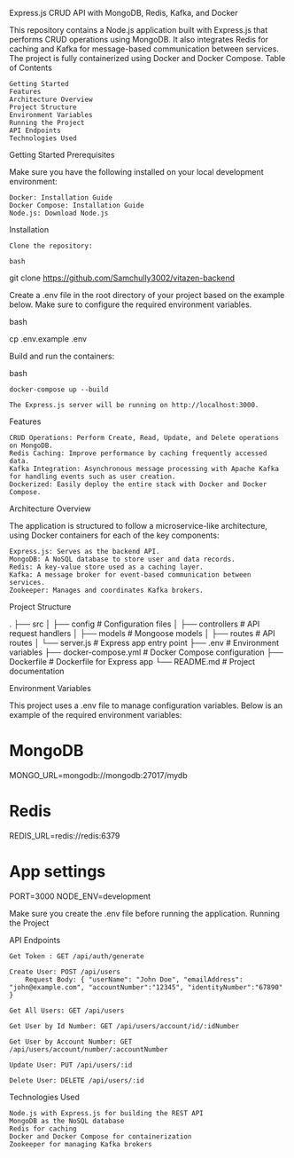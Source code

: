 Express.js CRUD API with MongoDB, Redis, Kafka, and Docker

This repository contains a Node.js application built with Express.js that performs CRUD operations using MongoDB. It also integrates Redis for caching and Kafka for message-based communication between services. The project is fully containerized using Docker and Docker Compose.
Table of Contents

    Getting Started
    Features
    Architecture Overview
    Project Structure
    Environment Variables
    Running the Project
    API Endpoints
    Technologies Used

Getting Started
Prerequisites

Make sure you have the following installed on your local development environment:

    Docker: Installation Guide
    Docker Compose: Installation Guide
    Node.js: Download Node.js

Installation

    Clone the repository:

    bash

git clone https://github.com/Samchully3002/vitazen-backend

Create a .env file in the root directory of your project based on the example below. Make sure to configure the required environment variables.

bash

cp .env.example .env

Build and run the containers:

bash

    docker-compose up --build

    The Express.js server will be running on http://localhost:3000.

Features

    CRUD Operations: Perform Create, Read, Update, and Delete operations on MongoDB.
    Redis Caching: Improve performance by caching frequently accessed data.
    Kafka Integration: Asynchronous message processing with Apache Kafka for handling events such as user creation.
    Dockerized: Easily deploy the entire stack with Docker and Docker Compose.

Architecture Overview

The application is structured to follow a microservice-like architecture, using Docker containers for each of the key components:

    Express.js: Serves as the backend API.
    MongoDB: A NoSQL database to store user and data records.
    Redis: A key-value store used as a caching layer.
    Kafka: A message broker for event-based communication between services.
    Zookeeper: Manages and coordinates Kafka brokers.

Project Structure



.
├── src
│   ├── config           # Configuration files
│   ├── controllers      # API request handlers
│   ├── models           # Mongoose models
│   ├── routes           # API routes
│   └── server.js        # Express app entry point
├── .env                 # Environment variables
├── docker-compose.yml   # Docker Compose configuration
├── Dockerfile           # Dockerfile for Express app
└── README.md            # Project documentation

Environment Variables

This project uses a .env file to manage configuration variables. Below is an example of the required environment variables:


# MongoDB
MONGO_URL=mongodb://mongodb:27017/mydb

# Redis
REDIS_URL=redis://redis:6379

# App settings
PORT=3000
NODE_ENV=development

Make sure you create the .env file before running the application.
Running the Project


API Endpoints

    Get Token : GET /api/auth/generate

    Create User: POST /api/users
        Request Body: { "userName": "John Doe", "emailAddress": "john@example.com", "accountNumber":"12345", "identityNumber":"67890" }

    Get All Users: GET /api/users

    Get User by Id Number: GET /api/users/account/id/:idNumber

    Get User by Account Number: GET /api/users/account/number/:accountNumber

    Update User: PUT /api/users/:id

    Delete User: DELETE /api/users/:id



Technologies Used

    Node.js with Express.js for building the REST API
    MongoDB as the NoSQL database
    Redis for caching
    Docker and Docker Compose for containerization
    Zookeeper for managing Kafka brokers

